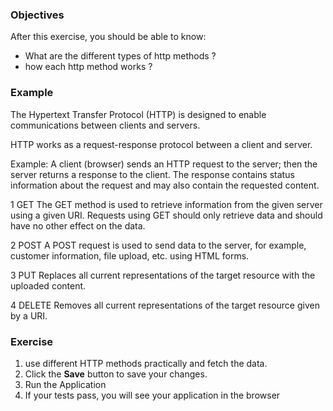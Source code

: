### Objectives

After this exercise, you should be able to know:

- What are the different types of http methods ?
- how each http method works ?

### Example
The Hypertext Transfer Protocol (HTTP) is designed to enable communications between clients and servers.

HTTP works as a request-response protocol between a client and server.

Example: A client (browser) sends an HTTP request to the server; then the server returns a response to the client. The response contains status information about the request and may also contain the requested content.

1	GET
The GET method is used to retrieve information from the given server using a given URI. Requests using GET should only retrieve data and should have no other effect on the data.

2	POST
A POST request is used to send data to the server, for example, customer information, file upload, etc. using HTML forms.

3	PUT
Replaces all current representations of the target resource with the uploaded content.

4	DELETE
Removes all current representations of the target resource given by a URI.





### Exercise


1. use different HTTP methods practically and fetch the data.
2. Click the **Save** button to save your changes.
3. Run the Application
4. If your tests pass, you will see your application in the browser